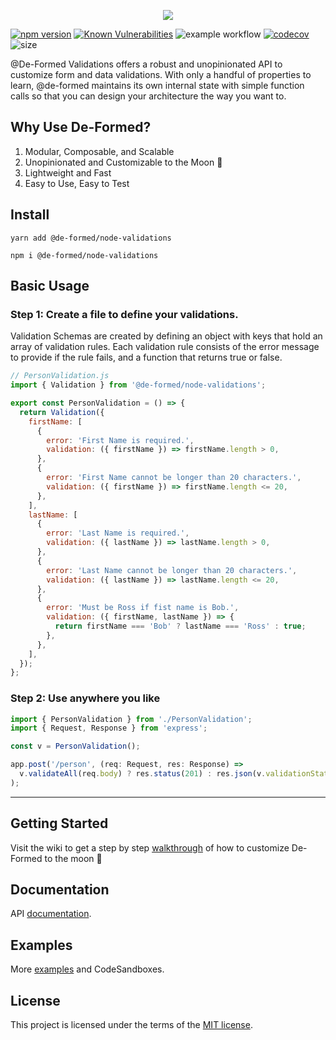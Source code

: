<p align="center">
  <img src="https://user-images.githubusercontent.com/35798153/157611790-96f35e8b-ee4f-44e4-b3c9-1864900a02f2.png" />
</p>

[![npm version](https://badge.fury.io/js/@de-formed%2Fnode-validations.svg)](https://badge.fury.io/js/@de-formed%2Fnode-validations)
[![Known Vulnerabilities](https://snyk.io/test/github/prescottbreeden/de-formed-validations-node/badge.svg)](https://snyk.io/test/github/prescottbreeden/de-formed-validations-node)
![example workflow](https://github.com/prescottbreeden/de-formed-validations-node/actions/workflows/main.yml/badge.svg)
[![codecov](https://codecov.io/gh/prescottbreeden/de-formed-validations-node/branch/main/graph/badge.svg?token=7MPA6NZZDD)](https://codecov.io/gh/prescottbreeden/de-formed-validations-node)
![size](https://img.shields.io/bundlephobia/minzip/@de-formed/node-validations)

@De-Formed Validations offers a robust and unopinionated API to customize form and data validations. With only a handful of properties to learn, @de-formed maintains its own internal state with simple function calls so that you can design your architecture the way you want to.

## Why Use De-Formed?

1. Modular, Composable, and Scalable
2. Unopinionated and Customizable to the Moon 🚀
3. Lightweight and Fast
4. Easy to Use, Easy to Test

## Install

```
yarn add @de-formed/node-validations
```

```
npm i @de-formed/node-validations
```

## Basic Usage

### Step 1: Create a file to define your validations.

Validation Schemas are created by defining an object with keys that hold an array of validation rules. Each validation rule consists of the error message to provide if the rule fails, and a function that returns true or false.

```js
// PersonValidation.js
import { Validation } from '@de-formed/node-validations';

export const PersonValidation = () => {
  return Validation({
    firstName: [
      {
        error: 'First Name is required.',
        validation: ({ firstName }) => firstName.length > 0,
      },
      {
        error: 'First Name cannot be longer than 20 characters.',
        validation: ({ firstName }) => firstName.length <= 20,
      },
    ],
    lastName: [
      {
        error: 'Last Name is required.',
        validation: ({ lastName }) => lastName.length > 0,
      },
      {
        error: 'Last Name cannot be longer than 20 characters.',
        validation: ({ lastName }) => lastName.length <= 20,
      },
      {
        error: 'Must be Ross if fist name is Bob.',
        validation: ({ firstName, lastName }) => {
          return firstName === 'Bob' ? lastName === 'Ross' : true;
        },
      },
    ],
  });
};
```

### Step 2: Use anywhere you like

```js
import { PersonValidation } from './PersonValidation';
import { Request, Response } from 'express';

const v = PersonValidation();

app.post('/person', (req: Request, res: Response) =>
  v.validateAll(req.body) ? res.status(201) : res.json(v.validationState),
);
```

---

## Getting Started

Visit the wiki to get a step by step [walkthrough](https://github.com/prescottbreeden/de-formed-validations-node/wiki/Getting-Started) of how to customize De-Formed to the moon 🚀

## Documentation

API [documentation](https://github.com/prescottbreeden/de-formed-validations-node/wiki/Docs).

## Examples

More [examples](https://github.com/prescottbreeden/de-formed-validations-node/wiki/Examples) and CodeSandboxes.

## License

This project is licensed under the terms of the [MIT license](/LICENSE).

